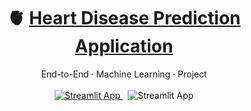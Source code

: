 
<div align="center">
<h1>🫀&nbsp;<a href="https://share.streamlit.io/lkarjun/heartdisease-prediction/app.py">Heart Disease Prediction Application</a></h1>
End-to-End · Machine Learning · Project
</div>

<br>

<div align="center">
  <a href="https://share.streamlit.io/lkarjun/heartdisease-prediction/app.py">
       <img src="https://static.streamlit.io/badges/streamlit_badge_black_white.svg" alt="Streamlit App">
  </a>
  &nbsp;
  <img src="https://img.shields.io/github/pipenv/locked/python-version/lkarjun/heartdisease-prediction?style=flat" alt="Streamlit App">
 
</div>

